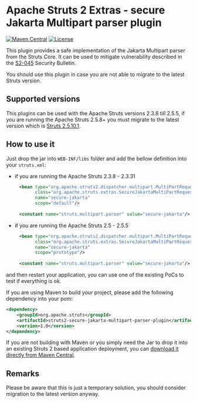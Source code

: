 # Apache Struts 2 Extras - secure Jakarta Multipart parser plugin

[![Maven Central](https://maven-badges.herokuapp.com/maven-central/org.apache.struts/struts2-secure-jakarta-multipart-parser-plugin/badge.svg)](https://maven-badges.herokuapp.com/maven-central/org.apache.struts/struts2-secure-jakarta-multipart-parser-plugin/)
[![License](http://img.shields.io/:license-apache-blue.svg)](http://www.apache.org/licenses/LICENSE-2.0.html)

This plugin provides a safe implementation of the Jakarta Multipart parser from the Struts Core. It can be used
to mitigate vulnerability described in the [S2-045](http://struts.apache.org/docs/s2-045.html) Security Bulletin.
 
You should use this plugin in case you are not able to migrate to the latest Struts version.

## Supported versions

This plugins can be used with the Apache Struts versions 2.3.8 till 2.5.5, if you are running the Apache Struts 2.5.8+
you must migrate to the latest version which is [Struts 2.5.10.1](http://struts.apache.org/announce.html#a20170307).

## How to use it

Just drop the jar into `WEB-INF/libs` folder and add the bellow definition into your `struts.xml`:

- if you are running the Apache Struts 2.3.8 - 2.3.31
 ```xml
      <bean type="org.apache.struts2.dispatcher.multipart.MultiPartRequest"
            class="org.apache.struts.extras.SecureJakartaMultiPartRequest"
            name="secure-jakarta"
            scope="default"/>
    
      <constant name="struts.multipart.parser" value="secure-jakarta"/>
 ```

- if you are running the Apache Struts 2.5 - 2.5.5
 ```xml
      <bean type="org.apache.struts2.dispatcher.multipart.MultiPartRequest"
            class="org.apache.struts.extras.SecureJakartaMultiPartRequest"
            name="secure-jakarta"
            scope="prototype"/>
    
      <constant name="struts.multipart.parser" value="secure-jakarta"/> 
 ```

and then restart your application, you can use one of the existing PoCs to test if everything is ok.

If you are using Maven to build your project, please add the following dependency into your pom:
  
```xml
<dependency>
    <groupId>org.apache.struts</groupId>
    <artifactId>struts2-secure-jakarta-multipart-parser-plugin</artifactId>
    <version>1.0</version>            
</dependency>
```

If you are not building with Maven or you simply need the Jar to drop it into an existing Struts 2 based application deployment, 
you can [download it directly from Maven Central](http://search.maven.org/remotecontent?filepath=org/apache/struts/struts2-secure-jakarta-multipart-parser-plugin/1.0/struts2-secure-jakarta-multipart-parser-plugin-1.0.jar).

## Remarks

Please be aware that this is just a temporary solution, you should consider migration to the latest version anyway.

